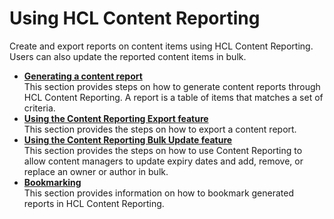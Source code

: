 # Using HCL Content Reporting

Create and export reports on content items using HCL Content Reporting. Users can also update the reported content items in bulk.

-   **[Generating a content report](../usage/generate_content_report.md)**  
This section provides steps on how to generate content reports through HCL Content Reporting. A report is a table of items that matches a set of criteria.
-   **[Using the Content Reporting Export feature](../usage/export_content_report.md)**  
This section provides the steps on how to export a content report.
-   **[Using the Content Reporting Bulk Update feature](../usage/bulk_update_report.md)**<br>
This section provides the steps on how to use Content Reporting to allow content managers to update expiry dates and add, remove, or replace an owner or author in bulk.
-   **[Bookmarking](./usage/bookmarking_content_report.md/)**  
This section provides information on how to bookmark generated reports in HCL Content Reporting.